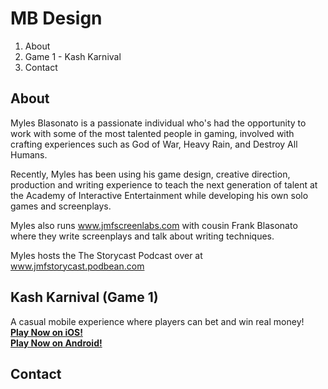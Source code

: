 # MB Design

1. About 
2. Game 1 - Kash Karnival
3. Contact

## About
Myles Blasonato is a passionate individual who's had the opportunity to work with some of the most talented people in gaming, involved with crafting experiences such as God of War, Heavy Rain, and Destroy All Humans.

Recently, Myles has been using his game design, creative direction, production and writing experience to teach the next generation of talent at the Academy of Interactive Entertainment while developing his own solo games and screenplays.

Myles also runs www.jmfscreenlabs.com with cousin Frank Blasonato where they write screenplays and talk about writing techniques.

Myles hosts the The Storycast Podcast over at www.jmfstorycast.podbean.com

## Kash Karnival (Game 1)
A casual mobile experience where players can bet and win real money!</br>
[**Play Now on iOS!**](http://ow.ly/r2hL304ZXPx)</br>
[**Play Now on Android!**](http://ow.ly/jLDT304ZXS7)

## Contact
